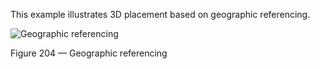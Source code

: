 ﻿This example illustrates 3D placement based on geographic referencing.


![Geographic referencing](../../figures/examples/geoReference_Tessellation_GK_V1.png)

Figure 204 — Geographic referencing


